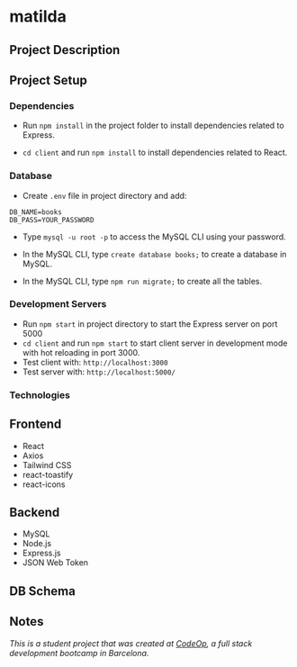 # matilda

## Project Description  

## Project Setup 

### Dependencies

- Run `npm install` in the project folder to install dependencies related to Express.

- `cd client` and run `npm install` to install dependencies related to React.


### Database

- Create `.env` file in project directory and add:

```
DB_NAME=books
DB_PASS=YOUR_PASSWORD
```
- Type `mysql -u root -p` to access the MySQL CLI using your password.

- In the MySQL CLI, type `create database books;` to create a database in MySQL.

- In the MySQL CLI, type `npm run migrate;` to create all the tables.


### Development Servers

- Run `npm start` in project directory to start the Express server on port 5000
- `cd client` and run `npm start` to start client server in development mode with hot reloading in port 3000.
- Test client with: `http://localhost:3000`
- Test server with: `http://localhost:5000/`

### Technologies

## Frontend
- React
- Axios
- Tailwind CSS
- react-toastify
- react-icons 

## Backend
- MySQL 
- Node.js
- Express.js
- JSON Web Token 


## DB Schema  


## Notes

_This is a student project that was created at [CodeOp](http://codeop.tech), a full stack development bootcamp in Barcelona._